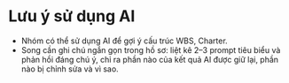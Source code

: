 # Lưu ý sử dụng AI

-   Nhóm có thể sử dụng AI để gợi ý cấu trúc WBS, Charter.
-   Song cần ghi chú ngắn gọn trong hồ sơ: liệt kê 2–3 prompt tiêu biểu và phản hồi đáng chú ý, chỉ ra phần nào của kết quả AI được giữ lại, phần nào bị chỉnh sửa và vì sao.
